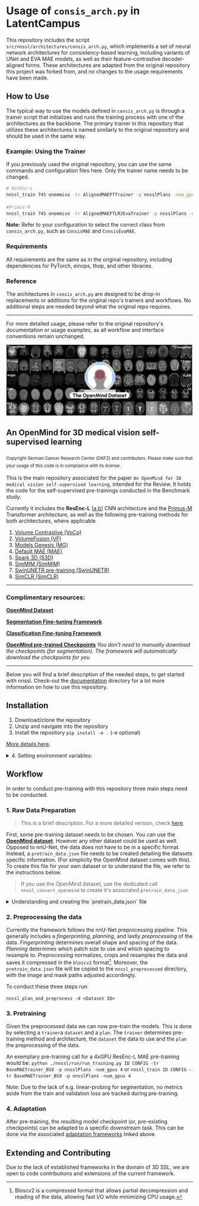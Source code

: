 # Usage of `consis_arch.py` in LatentCampus

This repository includes the script `src/nnssl/architectures/consis_arch.py`, which implements a set of neural network architectures for consistency-based learning, including variants of UNet and EVA MAE models, as well as their feature-contrastive decoder-aligned forms. These architectures are adapted from the original repository this project was forked from, and no changes to the usage requirements have been made.

## How to Use

The typical way to use the models defined in `consis_arch.py` is through a trainer script that initializes and runs the training process with one of the architectures as the backbone. The primary trainer in this repository that utilizes these architectures is named similarly to the original repository and should be used in the same way.

### Example: Using the Trainer

If you previously used the original repository, you can use the same commands and configuration files here. Only the trainer name needs to be changed.

```bash
# ResEnc-L
nnssl_train 745 onemmiso -tr AlignedMAEFTTrainer -p nnsslPlans -num_gpus 1 -pretrained_weights ${nnssl_results}/Dataset745_OpenMind/MAETrainer/fold_all/checkpoint_final.pth || true

#Primus-M
nnssl_train 745 onemmiso -tr AlignedMAEFTLR3EvaTrainer -p nnsslPlans -num_gpus 1 -pretrained_weights ${nnssl_results}/Dataset745_OpenMind/MAETrainer/fold_all/checkpoint_final.pth || true
```

**Note:** Refer to your configuration to select the correct class from `consis_arch.py`, such as `ConsisMAE` and `ConsisEvaMAE`.

### Requirements

All requirements are the same as in the original repository, including dependencies for PyTorch, einops, thop, and other libraries.

### Reference

The architectures in `consis_arch.py` are designed to be drop-in replacements or additions for the original repo's trainers and workflows. No additional steps are needed beyond what the original repo requires.

---
For more detailed usage, please refer to the original repository's documentation or usage examples, as all workflow and interface conventions remain unchanged.


![OpenMind](assets/images/OpenMindDataset.png)

## An OpenMind for 3D medical vision self-supervised learning
<sub>Copyright German Cancer Research Center (DKFZ) and contributors. Please make sure that your usage of this code is in compliance with its license.<sub>

This is the main repository associated for the paper `An OpenMind for 3D medical vision self-supervised learning`, intended for the Review.
It holds the code for the self-supervised pre-trainings conducted in the Benchmark study.

Currently it includes the **ResEnc-L** [[a]((https://arxiv.org/abs/2410.23132)),[b](https://arxiv.org/abs/2404.09556)] CNN architecture and the [Primus-M](https://arxiv.org/abs/2503.01835) Transformer architecture, as well as the following pre-training methods for both architectures, where applicable
1. [Volume Contrastive (VoCo)](https://arxiv.org/abs/2402.17300)
2. [VolumeFusion (VF)](https://arxiv.org/abs/2306.16925)
3. [Models Genesis (MG)](https://www.sciencedirect.com/science/article/pii/S1361841520302048)
4. [Default MAE (MAE)](https://openaccess.thecvf.com/content/CVPR2022/html/He_Masked_Autoencoders_Are_Scalable_Vision_Learners_CVPR_2022_paper)
5. [Spark 3D (S3D)](https://arxiv.org/abs/2410.23132)
6. [SimMIM (SimMIM)](https://openaccess.thecvf.com/content/CVPR2022/html/Xie_SimMIM_A_Simple_Framework_for_Masked_Image_Modeling_CVPR_2022_paper.html)
7. [SwinUNETR pre-training  (SwinUNETR)](https://arxiv.org/abs/2111.14791)
8. [SimCLR (SimCLR)](https://arxiv.org/abs/2002.05709)

-----
### Complimentary resources:

**[OpenMind Dataset](https://huggingface.co/datasets/AnonRes/OpenMind)**

**[Segmentation Fine-tuning Framework](https://github.com/TaWald/nnUNet)**

**[Classification Fine-tuning Framework](https://anonymous.4open.science/r/image_classification-22D6/README.md)**

**[OpenMind pre-trained Checkpoints](https://huggingface.co/collections/MIC-DKFZ/openmind-models-6819c21c7fe6f0aaaab7dadf)**
*You don't need to manually download the checkpoints (for segmentation). The framework will automatically download the checkpoints for you*

----

Below you will find a brief description of the needed steps, to get started with nnssl. 
Check-out the [documentation](documentation/) directory for a lot more information on how to use this repository.

## Installation

1. Download/clone the repository
2. Unzip and navigate into the repository
3. Install the repository `pip install -e .`  (-e optional)

[More details here](documentation/installation_instructions.md).
<details>
<summary>4. Setting environment variables:</summary>

In addition to the installation, this repository requires setting up three additional path 
1. `nnssl_raw` -- The path holding datasets of raw `pretrain_data.json` files.
2. `nnssl_preprocessed` -- A path where preprocessed data will be stored.
3. `nnssl_results` -- A path where results will be stored.

[More details here](documentation/setting_up_paths.md). 
</details>

## Workflow
In order to conduct pre-training with this repository three main steps need to be conducted.

### 1. Raw Data Preparation
> This is a brief description. For a more detailed version, check [here](documentation/dataset_format.md). 

First, some pre-training dataset needs to be chosen. You can use the **[OpenMind dataset](https://huggingface.co/datasets/AnonRes/OpenMind)**. 
However any other dataset could be used as well. Opposed to nnU-Net, the data does not have to be in a specific format. Instead, a `pretrain_data.json` file needs to be created detailing the datasets specific information. (For simplicity the OpenMind dataset comes with this). To create this file for your own dataset or to understand the file, we refer to the instructions below.

> If you use the OpenMind dataset, use the dedicated call `nnssl_convert_openmind` to create it's associated `pretrain_data.json`
<details>
<summary>Understanding and creating the `pretrain_data.json` file</summary>

Medical datasets generally center around studies of subjects. These subjects can be imaged in different sessions with different scanners or through different imaging protocols. This is reflected in the common BIDS data structure, which differentiates into:

  - `subjects` - The individual subjects in the dataset
  - `sessions` - The individual sessions of the subjects
  - `scans` - The individual scans of the sessions

  In our case, we are also interested in aggregating multiple datasets, hence we include

  - `dataset` - The individual datasets that was included

  All this information may be valuable for pre-training, e.g. one may want to develop a contrastive pre-training method that uses `scans` of the same `subject` during one `session` as positive pair and others as negative. Or one may want to develop a longitudinal `pre-training` that e.g. tries to predict the next scan of the next `session`. To allow using such information, we need to maintain this information in the `pretrain_data.json` file.
  <details>
  <summary>Hence, our `pretrain_data.json` file mirrors the BIDS structure:</summary>

  ```jsonc
  {  // Examplary Structure
    "collection_index": 745,    // Collection Index -- 
    "collection_name": "Dataset745__OpenNeuro",     // Collection Index -- 
    "datasets": {     // Dict of all datasets included
      "ds000001": {
        "dataset_index": "ds000001",
        "dataset_info": null,   // dict holding meta info of the dataset
        "subjects": {    // dict of all subjects
          "sub-01": {
            "subject_id": "sub-01",
            "subject_info": {
              "age": 26,
              "sex": "female",
            },
            "sessions": {     // Dict of all session and session information
              "ses-DEFAULT": {
                  "session_id": "ses-DEFAULT",
                  "session_info": null,
                  "images": [   // list of images -- Each image is it's own dictionary
                      {
                          "name": "sub-01_T1w.nii.gz",   // Image Name
                          "modality": "T1w",  // Modality of the Image
                          "image_info": {},  // Additional meta-data of the image (e.g. Scanner, etc.)
                          "image_path": "<Path_to_image>",
                          "associated_masks": {  // Associated masks of the image (if available)
                              "anatomy_mask": "<Path_to_associated_anatomy_mask>",
                              "anonymization_mask": "<Path_to_associated_anon_mask>",
                          },
                      },
                      ... // Additional images if taken in the session.
                  ],
              }
            }
          }
        }
      }
    }
  }
  ```
  </details>

  To generate this file, we recommend writing a python script that creates a `Collection` dataclass (located in `src/nnssl/data/raw_dataset.py`) and uses the `.to_dict()` method of the collection which will yield a valid `pretrain_data.json` file.

  To allow this file to be valid for differing machines, the file-paths support relative paths. 
  Relative paths are indicated through the pre-fix `$`. Moreover, when saving absolute paths the paths are checked, if the image path beginnings can be replaced by the paths in the **Environment Variables**: `["nnssl_raw", "nnssl_preprocessed"]`, replacing them with `$nnssl_raw` or `$nnssl_preprocessed` respectively.

</details>

### 2. Preprocessing the data
Currently the framework follows the nnU-Net preprocessing pipeline. This generally includes a *fingerprinting*, *planning*, and lastly *preprocessing* of the data. 
*Fingerprinting* determines overall shape and spacing of the data. 
*Planning* determines which patch size to use and which spacing to resample to.
*Preprocessing* normalizes, crops and resamples the data and saves it compressed in the `bloscv2` format[^1]. Moreover, the `pretrain_data.json` file will be copied to the `nnssl_preprocessed` directory, with the image and mask paths adjusted accordingly.


To conduct these three steps run

`nnssl_plan_and_preprocess -d <Dataset ID>`

[^1]: Bloscv2 is a compressed format that allows partial decompression and reading of the data, allowing fast I/O while minimizing CPU usage. 

### 3. Pretraining
Given the preprocessed data we can now pre-train the models. This is done by selecting a `trainer`a `dataset` and a `plan`. 
The `trainer` determines pre-training method and architecture, the `dataset` the data to use and the `plan` the preprocessing of the data.  

An exemplary pre-training call for a 4xGPU ResEnc-L MAE pre-training would be:
`python ./nnssl/run/run_training.py ID CONFIG -tr BaseMAETrainer_BS8 -p nnsslPlans -num_gpus 4`
or 
`nnssl_train ID CONFIG -tr BaseMAETrainer_BS8 -p nnsslPlans -num_gpus 4`

Note: Due to the lack of e.g. linear-probing for segmentation, no metrics aside from the train and validation loss are tracked during pre-training.

### 4. Adaptation
After pre-training, the resulting model checkpoint (or, pre-existing checkpoints) can be adapted to a specific downstream task.
This can be done via the associated [adaptation frameworks](#complimentary-resources) linked above.


## Extending and Contributing
Due to the lack of established frameworks in the domain of 3D SSL, we are open to code contributions and extensions of the current framework.


